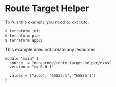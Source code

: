 <!-- BEGIN_TF_DOCS -->
# Route Target Helper

To run this example you need to execute:

```bash
$ terraform init
$ terraform plan
$ terraform apply
```

This example does not create any resources.

```hcl
module "main" {
  source  = "netascode/route-target-helper/nxos"
  version = ">= 0.0.1"

  values = ["auto", "65535:1", "65536:1"]
}
```
<!-- END_TF_DOCS -->